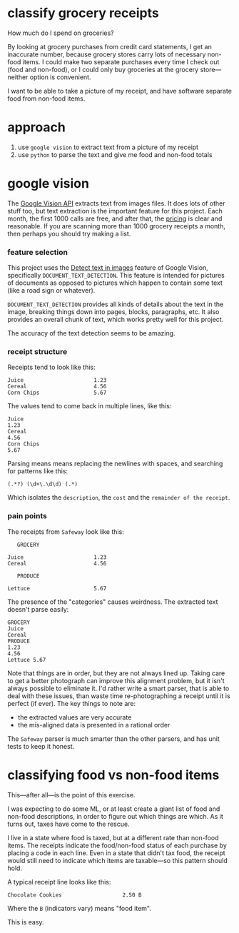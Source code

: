 # classify grocery receipts
How much do I spend on groceries?

By looking at grocery purchases from credit card statements, I get an
inaccurate number, because grocery stores carry lots of necessary non-food items.
I could make two separate purchases every time I check out (food and non-food), or I could only
buy groceries at the grocery store&mdash;neither option is convenient.

I want to be able to take a picture of my receipt, and have software
separate food from non-food items.

# approach

1. use `google vision` to extract text from a picture of my receipt
2. use `python` to parse the text and give me food and non-food totals

# google vision

The [Google Vision API](https://cloud.google.com/vision) extracts text from images files.
It does lots of other stuff too, but text extraction is the important feature for this project.
Each month, the first 1000 calls are free, and after that, the [pricing](https://cloud.google.com/vision/pricing)
is clear and reasonable. If you are scanning more than 1000 grocery receipts a month, then
perhaps you should try making a list.

### feature selection

This project uses the
[Detect text in images](https://cloud.google.com/vision/docs/ocr)
feature of Google Vision, specifically
`DOCUMENT_TEXT_DETECTION`.
This feature is intended for pictures of documents as opposed to pictures which happen to contain some text (like a road sign or whatever).

`DOCUMENT_TEXT_DETECTION` provides all kinds of details
about the text in the image, breaking things down into
pages, blocks, paragraphs, etc. It also provides an overall
chunk of text, which works pretty well for this project.

The accuracy of the text detection seems to be amazing.

### receipt structure

Receipts tend to look like this:
```
Juice                      1.23
Cereal                     4.56
Corn Chips                 5.67
```

The values tend to come back in multiple lines, like this:

```
Juice
1.23
Cereal
4.56
Corn Chips
5.67
```

Parsing means means replacing the newlines with spaces, and searching for patterns like this:

`(.*?) (\d+\.\d\d) (.*)`

Which isolates the `description`, the `cost` and the `remainder of the receipt`.

### pain points

The receipts from `Safeway` look like this:

```
   GROCERY

Juice                      1.23
Cereal                     4.56

   PRODUCE

Lettuce                    5.67
```

The presence of the "categories" causes weirdness.
The extracted text doesn't parse easily:
```
GROCERY
Juice
Cereal
PRODUCE
1.23
4.56
Lettuce 5.67
```
Note that things are in order, but they are not always lined up.
Taking care to get a better photograph can improve this alignment problem,
but it isn't always possible to eliminate it.
I'd rather write a smart parser, that is able to deal with these issues,
than waste time re-photographing a receipt until it is perfect (if ever).
The key things to note are:
* the extracted values are very accurate
* the mis-aligned data is presented in a rational order

The `Safeway` parser is much smarter than the other parsers, and has
unit tests to keep it honest.

# classifying food vs non-food items

This&mdash;after all&mdash;is the point of this exercise.

I was expecting to do some ML, or at least create a giant list of food and non-food
descriptions, in order to figure out which things are which. As it turns out, taxes
have come to the rescue.

I live in a state where food is taxed, but at a different rate than non-food items.
The receipts indicate the food/non-food status of each purchase by placing
a code in each line.
Even in a state that didn't tax food, the receipt would still need to indicate
which items are taxable&mdash;so this pattern should hold.

A typical receipt line looks like this:
```
Chocolate Cookies                   2.50 B
```
Where the `B` (indicators vary) means "food item".

This is easy.
